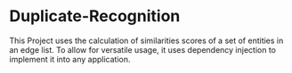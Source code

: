# Duplicate-Recognition
This Project uses the calculation of similarities scores of a set of entities in an edge list. To allow for versatile usage, it uses dependency injection to implement it into any application.
